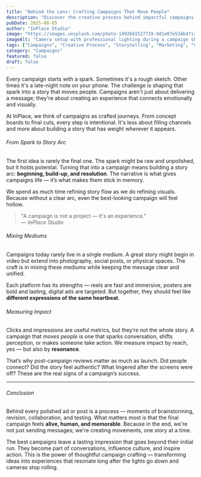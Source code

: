 ```yaml
---
title: "Behind the Lens: Crafting Campaigns That Move People"
description: "Discover the creative process behind impactful campaigns. From initial spark to final execution, learn how we craft stories that connect emotionally and visually across multiple mediums."
pubDate: 2025-08-05
author: "InPlace Studio"
image: "https://images.unsplash.com/photo-1492691527719-9d1e07e534b4?ixlib=rb-4.0.3&ixid=M3wxMjA3fDB8MHxwaG90by1wYWdlfHx8fGVufDB8fHx8fA%3D%3D&auto=format&fit=crop&w=1000&q=80"
imageAlt: "Camera setup with professional lighting during a campaign shoot"
tags: ["Campaigns", "Creative Process", "Storytelling", "Marketing", "Visual Communication"]
category: "Campaigns"
featured: false
draft: false
---
```


Every campaign starts with a spark. Sometimes it's a rough sketch. Other times it's a late-night note on your phone. The challenge is shaping that spark into a story that moves people. Campaigns aren't just about delivering a message; they're about creating an experience that connects emotionally and visually.

At InPlace, we think of campaigns as crafted journeys. From concept boards to final cuts, every step is intentional. It's less about filling channels and more about building a story that has weight wherever it appears.

###### From Spark to Story Arc

The first idea is rarely the final one. The spark might be raw and unpolished, but it holds potential. Turning that into a campaign means building a story arc: **beginning, build-up, and resolution**. The narrative is what gives campaigns life — it’s what makes them stick in memory.

We spend as much time refining story flow as we do refining visuals. Because without a clear arc, even the best-looking campaign will feel hollow.

> "A campaign is not a project — it's an experience."  
> *— InPlace Studio*

###### Mixing Mediums

Campaigns today rarely live in a single medium. A great story might begin in video but extend into photography, social posts, or physical spaces. The craft is in mixing these mediums while keeping the message clear and unified.

Each platform has its strengths — reels are fast and immersive, posters are bold and lasting, digital ads are targeted. But together, they should feel like **different expressions of the same heartbeat**.

###### Measuring Impact

Clicks and impressions are useful metrics, but they’re not the whole story. A campaign that *moves people* is one that sparks conversation, shifts perception, or makes someone take action. We measure impact by reach, yes — but also by **resonance**.

That’s why post-campaign reviews matter as much as launch. Did people connect? Did the story feel authentic? What lingered after the screens were off? These are the real signs of a campaign’s success.

---

###### Conclusion

Behind every polished ad or post is a process — moments of brainstorming, revision, collaboration, and testing. What matters most is that the final campaign feels **alive, human, and memorable**. Because in the end, we're not just sending messages; we're creating movements, one story at a time.

The best campaigns leave a lasting impression that goes beyond their initial run. They become part of conversations, influence culture, and inspire action. This is the power of thoughtful campaign crafting — transforming ideas into experiences that resonate long after the lights go down and cameras stop rolling.
